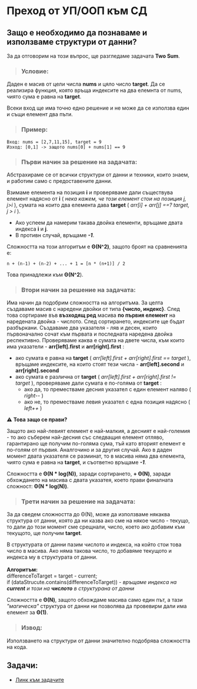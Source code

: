 # Преход от УП/ООП към СД

## Защо е необходимо да познаваме и използваме структури от данни?
За да отговорим на този въпрос, ще разгледаме задачата **Two Sum**.

>### Условие:
Даден е масив от цели числа **nums** и цяло число **target**. Да се реализира функция, която връща индексите на два елемнта от nums, чиято сума е равна на **target**.

Всеки вход ще има точно едно решение и не може да се използва един и същи елемент два пъти.

> ### Пример:
    Вход: nums = [2,7,11,15], target = 9
    Изход: [0,1] -> защото nums[0] + nums[1] == 9

>### Първи начин за решение на задачата:
Абстрахираме се от всички структури от данни и техники, които знаем, и работим само с предоставените данни.

Взимаме елемента на позиция **i** и проверяваме дали съществува елемент надясно от **i**
( *нека кажем, че този елемент стои на позиция j, j>i* ), сумата на които два елемента дава **target**
( *arr[i] + arr[j] ==? target, j > i* ).
- Ако успеем да намерим такава двойка елементи, връщаме двата индекса **i** и **j**.
- В противн случай, връщаме ***-1***.

Сложността на този алгоритъм е **Θ(N^2)**,
защото броят на сравненията е:

    n + (n-1) + (n-2) + ... + 1 = [n * (n+1)] / 2
Това принадлежи към **Θ(N^2**).

>### Втори начин за решение на задачата:
Има начин да подобрим сложността на алгоритъма.
За целта създаваме масив с наредени двойки от типа **{число, индекс}**.
След това сортираме във **възходящ ред** масива **по първия елемент** на наредената двойка - числото.
След сортирането, индексите ще бъдат разбъркани. Създаваме два указателя - ляв и десен,
които първоначално сочат към първата и последната наредена двойка респективно.
Проверяваме каква е сумата на двете числа, към които има указатели - **arr[left].first** и **arr[right].first** :
- aко сумата е равна на **target**
( *arr[left].first + arr[right].first == target* ), връщаме индексите,
на които стоят тези числа - **arr[left].second** и **arr[right].second** 
- aко сумата е различна от **target** ( *arr[left].first + arr[right].first != target* ), проверяваме дали сумата е по-голяма от **target** :
  - ако да, то преместваме десния указател с един елемент наляво ( *right--* )
  - ако не, то премествамe левия указател с една позиция надясно ( *left++* )

⚠️ **Това защо се прави?**

Защото ако най-левият елемент е най-малкия,
а десният е най-големия - то ако съберем най-десния със следващия елемент отляво, гарантирано ще получим по-голяма сума, тъй като вторият елемент е по-голям от първия.
Аналгочино и за другия случай. Ако в даден момент двата указателя се разминат,
то в масива няма два елемента, чиято сума е равна на **target**, и съответно връщаме ***-1***.

Сложността е **Θ(N * log(N))**,
заради сортирането, **+ Θ(N)**, заради обхождането на масива с двата указатея,
което прави финалната сложност: **Θ(N * log(N))**.

>### Трети начин за решение на задачата:
За да сведем сложността до Θ(N), може да използваме някаква структура от данни,
която да ни казва ако сме на някое число - текущо, то дали до този момент сме срещнали,
число, което ако добавим към текущото, ще получим **target**.

В структурата от данни пазим числото и индекса, на който стои това число в масива.
Ако няма такова число, то добавяме текущото и индекса му в структурата от данни.
<br/><br/>
**Алгоритъм:** <br/>
differenceToTarget = target - current; <br/>
if (dataStrucute.contains(differenceToTarget)) - *връщаме индекса на **current** и този на **числото** в структурана от данни*

Сложността е **Θ(N)**, защото обхождаме масива само един път,
а тази *"магическа"* структура от данни ни позволява да провевирм дали има елемент за **Θ(1)**.

>### Извод:
Използването на структури от данни значително подобрява сложността на кода.

## Задачи:
- [Линк към задачите](https://leetcode.com/problem-list/auwebgfe/)
